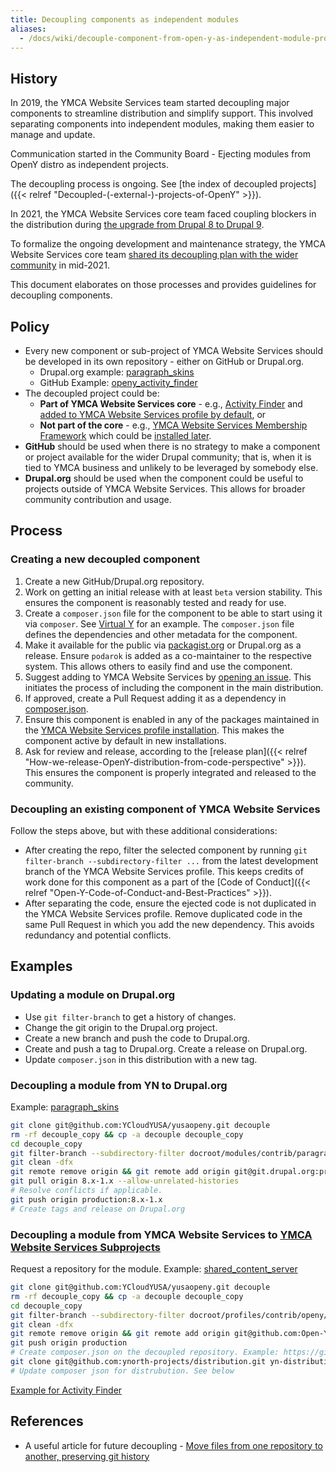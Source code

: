 ```yaml
---
title: Decoupling components as independent modules
aliases:
  - /docs/wiki/decouple-component-from-open-y-as-independent-module-project/
---
```


## History

In 2019, the YMCA Website Services team started decoupling major components to streamline distribution and simplify support. This involved separating components into independent modules, making them easier to manage and update.

Communication started in the Community Board - Ejecting modules from OpenY distro as independent projects.

The decoupling process is ongoing. See [the index of decoupled projects]({{< relref "Decoupled-(-external-)-projects-of-OpenY" >}}).

In 2021, the YMCA Website Services core team faced coupling blockers in the distribution during [the upgrade from Drupal 8 to Drupal 9](https://github.com/YCloudYUSA/yusaopeny/milestone/21).

To formalize the ongoing development and maintenance strategy, the YMCA Website Services core team [shared its decoupling plan with the wider community](https://docs.google.com/presentation/d/1H09GsUsSdt3RoN7rbKpNv4eihCNos74Y2KCbJBJXRqc/edit?usp=sharing) in mid-2021.

This document elaborates on those processes and provides guidelines for decoupling components.

## Policy

- Every new component or sub-project of YMCA Website Services should be developed in its own repository - either on GitHub or Drupal.org.
  - Drupal.org example: [paragraph_skins](https://www.drupal.org/project/paragraph_skins)
  - GitHub Example: [openy_activity_finder](https://github.com/YCloudYUSA/yusaopeny_activity_finder)
- The decoupled project could be:
  - **Part of YMCA Website Services core** - e.g., [Activity Finder](https://github.com/YCloudYUSA/yusaopeny_activity_finder) and [added to YMCA Website Services profile by default](https://github.com/YCloudYUSA/yusaopeny/blob/9.2.8.0/composer.json#L112), or
  - **Not part of the core** - e.g., [YMCA Website Services Membership Framework](https://github.com/YCloudYUSA/yusaopeny_memberships) which could be [installed later](https://github.com/YCloudYUSA/yusaopeny_memberships/blob/master/README.md#installation).
- **GitHub** should be used when there is no strategy to make a component or project available for the wider Drupal community; that is, when it is tied to YMCA business and unlikely to be leveraged by somebody else.
- **Drupal.org** should be used when the component could be useful to projects outside of YMCA Website Services.  This allows for broader community contribution and usage.

## Process

### Creating a new decoupled component

1.  Create a new GitHub/Drupal.org repository.
2.  Work on getting an initial release with at least `beta` version stability.  This ensures the component is reasonably tested and ready for use.
3.  Create a `composer.json` file for the component to be able to start using it via `composer`. See [Virtual Y](https://github.com/YCloudYUSA/yusaopeny_gated_content/blob/master/composer.json) for an example.  The `composer.json` file defines the dependencies and other metadata for the component.
4.  Make it available for the public via [packagist.org](https://packagist.org/) or Drupal.org as a release. Ensure `podarok` is added as a co-maintainer to the respective system. This allows others to easily find and use the component.
5.  Suggest adding to YMCA Website Services by [opening an issue](https://github.com/YCloudYUSA/yusaopeny/issues). This initiates the process of including the component in the main distribution.
6.  If approved, create a Pull Request adding it as a dependency in [composer.json](https://github.com/YCloudYUSA/yusaopeny/blob/9.x-2.x/composer.json).
7.  Ensure this component is enabled in any of the packages maintained in the [YMCA Website Services profile installation](https://github.com/YCloudYUSA/yusaopeny/blob/9.x-2.x/openy.packages.yml). This makes the component active by default in new installations.
8.  Ask for review and release, according to the [release plan]({{< relref "How-we-release-OpenY-distribution-from-code-perspective" >}}). This ensures the component is properly integrated and released to the community.

### Decoupling an existing component of YMCA Website Services

Follow the steps above, but with these additional considerations:

-   After creating the repo, filter the selected component by running `git filter-branch --subdirectory-filter ...` from the latest development branch of the YMCA Website Services profile. This keeps credits of work done for this component as a part of the [Code of Conduct]({{< relref "Open-Y-Code-of-Conduct-and-Best-Practices" >}}).
-   After separating the code, ensure the ejected code is not duplicated in the YMCA Website Services profile. Remove duplicated code in the same Pull Request in which you add the new dependency. This avoids redundancy and potential conflicts.

## Examples

### Updating a module on Drupal.org

-   Use `git filter-branch` to get a history of changes.
-   Change the git origin to the Drupal.org project.
-   Create a new branch and push the code to Drupal.org.
-   Create and push a tag to Drupal.org. Create a release on Drupal.org.
-   Update `composer.json` in this distribution with a new tag.

### Decoupling a module from YN to Drupal.org

Example: [paragraph_skins](https://www.drupal.org/project/paragraph_skins)

```sh
git clone git@github.com:YCloudYUSA/yusaopeny.git decouple
rm -rf decouple_copy && cp -a decouple decouple_copy
cd decouple_copy
git filter-branch --subdirectory-filter docroot/modules/contrib/paragraph_skins
git clean -dfx
git remote remove origin && git remote add origin git@git.drupal.org:project/paragraph_skins.git
git pull origin 8.x-1.x --allow-unrelated-histories
# Resolve conflicts if applicable.
git push origin production:8.x-1.x
# Create tags and release on Drupal.org
```

### Decoupling a module from YMCA Website Services to [YMCA Website Services Subprojects](https://github.com/Open-Y-subprojects)

Request a repository for the module. Example: [shared_content_server](https://github.com/Open-Y-subprojects/shared_content_server)

```sh
git clone git@github.com:YCloudYUSA/yusaopeny.git decouple
rm -rf decouple_copy && cp -a decouple decouple_copy
cd decouple_copy
git filter-branch --subdirectory-filter docroot/profiles/contrib/openy/modules/custom/SOME_MODULE_HERE
git clean -dfx
git remote remove origin && git remote add origin git@github.com:Open-Y-subprojects/SOME_MODULE_HERE.git
git push origin production
# Create composer.json on the decoupled repository. Example: https://github.com/YCloudYUSA/yusaopeny_activity_finder/blob/4.x/composer.json
git clone git@github.com:ynorth-projects/distribution.git yn-distribution
# Update composer json for distrubution. See below
```

[Example for Activity Finder](https://github.com/YCloudYUSA/yusaopeny/pull/2288/files#diff-d2ab9925cad7eac58e0ff4cc0d251a937ecf49e4b6bf57f8b95aab76648a9d34R111)

## References

-   A useful article for future decoupling - [Move files from one repository to another, preserving git history](https://medium.com/@ayushya/move-directory-from-one-repository-to-another-preserving-git-history-d210fa049d4b)
